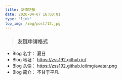 ```yaml
---
title: 友情链接
date: 2020-04-07 16:00:01
type: "link" 
top_img: /img/post/12.jpg
---
```




> ###  友链申请格式

- Blog 名字： 夏日
- Blog 地址： https://zss192.github.io/
- Blog 头像： https://zss192.github.io/img/avatar.png
- Blog 简介： 不甘于平凡